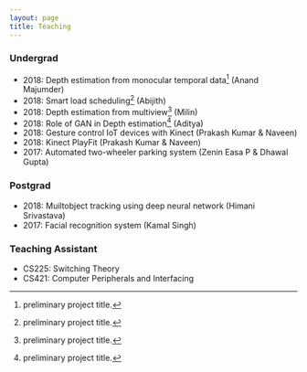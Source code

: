 ```yaml
---
layout: page
title: Teaching
---
```


### Undergrad

* 2018: Depth estimation from monocular temporal data[^fn] (Anand Majumder)
* 2018: Smart load scheduling[^fn] (Abijith)
* 2018: Depth estimation from multiview[^fn] (Milin)
* 2018: Role of GAN in Depth estimation[^fn] (Aditya)
* 2018: Gesture control IoT devices with Kinect (Prakash Kumar & Naveen)
* 2018: Kinect PlayFit (Prakash Kumar & Naveen)
* 2017: Automated two-wheeler parking system (Zenin Easa P & Dhawal Gupta)

### Postgrad

* 2018: Muiltobject tracking using deep neural network (Himani Srivastava)
* 2017: Facial recognition system (Kamal Singh)

### Teaching Assistant

* CS225: Switching Theory
* CS421: Computer Peripherals and Interfacing

[^fn]: preliminary project title.
